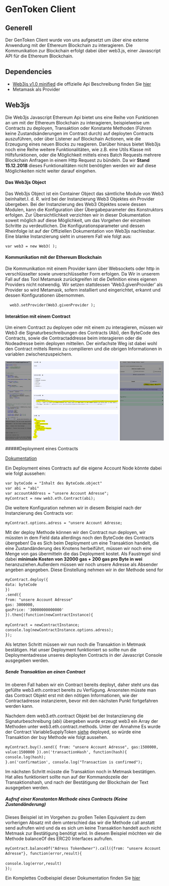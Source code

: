 # GenToken Client

## Generell

Der GenToken Client wurde von uns aufgesetzt um über eine externe Anwendung mit der Ethereum Blockchain zu interagieren.
Die Kommunikation zur Blockchain erfolgt dabei über web3.js, einer Javascript API für die Ethereum Blockchain.


## Dependencies

- [Web3js v1.0 minified](https://github.com/ethereum/web3.js/blob/1.0/dist/web3.min.js) die offizielle Api Beschreibung finden Sie [hier](https://web3js.readthedocs.io/en/1.0/index.html) 
- Metamask als Provider

## Web3js

Die Web3js Javascript Ethereum Api bietet uns eine Reihe von Funktionen an um mit der Ethereum Blockchain zu interagieren, beispielweise um Contracts zu deployen, Transaktion oder Konstante Methoden (Führen keine Zustandsänderungen im Contract durch) auf deployten Contracts auszuführen, oder über Listener auf Blockchain Actionen, wie die Erzeugung eines neuen Blocks zu reagieren.
Darüber hinaus bietet Web3js noch eine Reihe weitere Funktionalitäten, wie z.B. eine Utils Klasse mit Hilfsfunktionen, oder die Möglichkeit mittels eines Batch Requests mehrere Blockchain Anfragen in einem Http Request zu bündeln.
Da wir __Stand 15.12.2018__ dieses Funktionalitäten nicht benötigten werden wir auf diese Möglichkeiten nicht weiter darauf eingehen.


#### Das Web3js Object

Das Web3js Object ist ein Container Object das sämtliche Module von Web3 beinhaltet.I. d. R. wird bei der Instanzierung Web3 Objektes ein Provider übergeben.
Bei der Instanzierung des Web3 Objektes sowie dessen Modulen, kann die Konfiguration über Übergabeparameter des Konstruktors erfolgen.
Zur Übersichtlichkeit verzichten wir in dieser Dokumentation soweit möglich auf diese Möglichkeit, um das Vorgehen der einzelnen Schritte zu verdeutlichen.
Die Konfigurationsparameter und dessen Rheinfolge ist auf der Offiziellen Dokumentation von Web3js nachlesbar. Eine blanke Instanzierung sieht in unserem Fall wie folgt aus:
```
var web3 = new Web3( );
```


#### Kommunikation mit der Ethereum Blockchain

Die Kommunikation mit einem Provider kann über Websockets oder http in verschlüsselter sowie unverschlüsselter Form erfolgen.
Da Wir in unserem Fall auf das Tool Metamask zurückgreifen ist die Definition eines eigenen Providers nicht notwendig. 
Wir setzen stattdessen 'Web3.givenProvider' als Provider so wird Metamask, sofern installiert und eingerichtet, erkannt und dessen Konfigurationen übernommen.
````   
  web3.setProvider(Web3.givenProvider );
````

#### Interaktion mit einem Contract

Um einem Contract zu deployen oder mit einem zu interagieren, müssen wir Web3 die Signaturbeschreibungen des Contracts (Abi), den ByteCode des Contracts, sowie die Contractaddresse beim interagieren oder die Nodeadresse beim deployen mitteilen.
Der einfachste Weg ist dabei wohl den Contract mittels Remix zu compilieren und die obrigen Informationen in variablen zwischenzuspeichern.

![Remix](Remix_Example.PNG)

#####Deployment eines Contracts 

[Dokumentation](https://web3js.readthedocs.io/en/1.0/web3-eth-contract.html)

Ein Deployment eines Contracts auf die eigene Account Node könnte dabei wie folgt aussehen:
````
var byteCode = "Inhalt des ByteCode.object"
var abi = "abi"
var accountAddress = "unsere Account Adresse";
myContract = new web3.eth.Contract(abi);
````
Die weitere Konfiguration nehmen wir in diesem Beispiel nach der Instanzierung des Contracts vor:

````
myContract.options.adress = "unsere Account Adresse;
````
Mit der deploy Methode können wir den Contract nun deployen, wir müssten in dem Field data allerdings noch den ByteCode des Contracts übergeben! Da es
Sich beim Deployment um eine Transaktion handelt, die eine Zustandänderung des Knotens herbeiführt, müssen wir noch eine Menge von gas übermitteln die das Deployment kostet.
Als Faustregel sind dabei __minimale Kosten von 32000 gas + 200 gas pro Byte in wei__ heranzuziehen.Außerdem müssen wir noch unsere Adresse als Absender angeben angegeben. Diese Einstellung nehmen wir in der Methode send for 

````
myContract.deploy({
data: byteCode
})
.send({
from: "unsere Account Adresse"
gas: 3000000,
gasPrice: '30000000000000'
}).then{(function(newContractInstance){

myContract = newContractInstance;
console.log(newContractInstance.options.adress);
});
```` 
Als letzten Schritt müssen wir nun noch die Transaktion in Metmask bestätigen. Hat unser Deployment funktioniert so sollte nun die Deploymentadresse unseres deployten Contracts in der Javascript Console ausgegeben werden.


##### Sende Transaktion an einen Contract

Im oberen Fall haben wir ein Contract bereits deployt, daher steht uns das gefüllte web3.eth.contract bereits zu Verfügung.
 Ansonsten müsste man das Contract Objekt erst mit den nötigen Informationen, wie der Contractadresse instanzieren, bevor mit den nächsten Punkt fortgefahren werden kann.


Nachdem dem web3.eth.contract Objekt bei der Instanziierung die Signaturbeschreibung (abi) übergeben wurde erzeugt web3 ein Array der Methoden unter web3.eth.contract.methods.
Unter der Annahme Es wurde der Contract VariableSupplyToken [siehe](../contracts/Token_Impl/Erc20_VariableSupplyToken.sol) deployed, so würde eine Transaktion der  buy Methode wie folgt aussehen.

````
myContract.buy().send({ from: "unsere Account Adresse", gas:1500000, value:1500000 }).on('transactionHash', function(hash){
console.log(hash);
}.on('confirmation', console.log("Transaction is confirmed");
````
Im nächsten Schritt müsste die Transaktion noch in Metmask bestätigen. Hat alles funktioniert sollte nun auf der Kommandozeile der Transaktionshash, und nach der Bestätigung der Blockchain der Text ausgegeben werden.

##### Aufruf einer Konstanten Methode eines Contracts (Keine Zustandänderung)

Dieses Beispiel ist im Vorgehen zu großen Teilen Equivalent zu dem vorherigen Absatz mit dem unterschied das wir die Methode call anstatt send aufrufen wird und da es sich um keine Transaktion handelt auch nicht Metmask zur Bestätigung benötigt wird. In diesem Beispiel möchten wir die Methode balanceOf des ERC20 Interfaces aufrufen.

````
myContract.balanceOf("Adress TokenOwner").call({from: "unsere Account Adresse"}, function(error,result){

console.log(error,result)
});
````    

Ein Komplettes Codbeispiel dieser Dokumentation finden Sie [hier](examples/Web3_Example.html)

